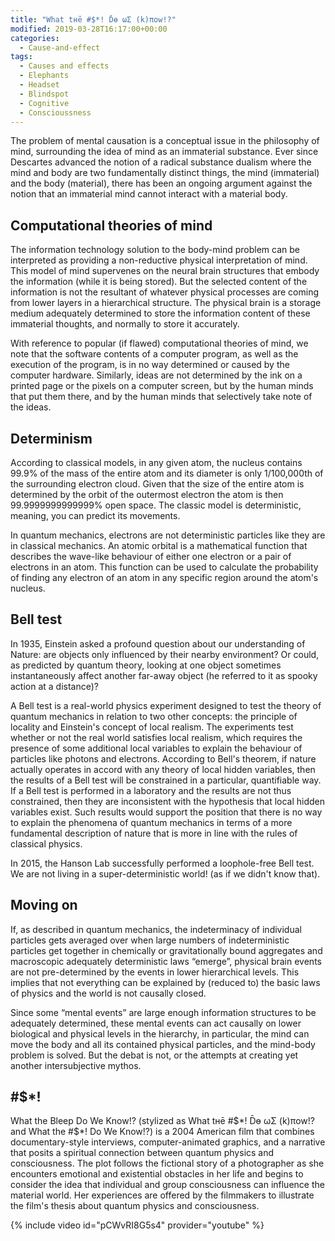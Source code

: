 ```yaml
---
title: "What tнē #$*! D̄ө ωΣ (k)πow!?"
modified: 2019-03-28T16:17:00+00:00
categories:
  - Cause-and-effect
tags:
  - Causes and effects
  - Elephants
  - Headset
  - Blindspot
  - Cognitive
  - Conscioussness
---
```


The problem of mental causation is a conceptual issue in the philosophy of mind, surrounding the idea of mind as an immaterial substance. Ever since Descartes advanced the notion of a radical substance dualism where the mind and body are two fundamentally distinct things, the mind (immaterial) and the body (material), there has been an ongoing argument against the notion that an immaterial mind cannot interact with a material body. 

## Computational theories of mind

The information technology solution to the body-mind problem can be interpreted as providing a non-reductive physical interpretation of mind. This model of mind supervenes on the neural brain structures that embody the information (while it is being stored). But the selected content of the information is not the resultant of whatever physical processes are coming from lower layers in a hierarchical structure. The physical brain is a storage medium adequately determined to store the information content of these immaterial thoughts, and normally to store it accurately.

With reference to popular (if flawed) computational theories of mind, we note that the software contents of a computer program, as well as the execution of the program, is in no way determined or caused by the computer hardware. Similarly, ideas are not determined by the ink on a printed page or the pixels on a computer screen, but by the human minds that put them there, and by the human minds that selectively take note of the ideas. 

## Determinism 

According to classical models, in any given atom, the nucleus contains 99.9% of the mass of the entire atom and its diameter is only 1/100,000th of the surrounding electron cloud. Given that the size of the entire atom is determined by the orbit of the outermost electron the atom is then 99.9999999999999% open space. The classic model is deterministic, meaning, you can predict its movements.

In quantum mechanics, electrons are not deterministic particles like they are in classical mechanics. An atomic orbital is a mathematical function that describes the wave-like behaviour of either one electron or a pair of electrons in an atom. This function can be used to calculate the probability of finding any electron of an atom in any specific region around the atom's nucleus. 

## Bell test

In 1935, Einstein asked a profound question about our understanding of Nature: are objects only influenced by their nearby environment? Or could, as predicted by quantum theory, looking at one object sometimes instantaneously affect another far-away object (he referred to it as spooky action at a distance)?

A Bell test is a real-world physics experiment designed to test the theory of quantum mechanics in relation to two other concepts: the principle of locality and Einstein's concept of local realism. The experiments test whether or not the real world satisfies local realism, which requires the presence of some additional local variables to explain the behaviour of particles like photons and electrons. According to Bell's theorem, if nature actually operates in accord with any theory of local hidden variables, then the results of a Bell test will be constrained in a particular, quantifiable way. If a Bell test is performed in a laboratory and the results are not thus constrained, then they are inconsistent with the hypothesis that local hidden variables exist. Such results would support the position that there is no way to explain the phenomena of quantum mechanics in terms of a more fundamental description of nature that is more in line with the rules of classical physics.

In 2015, the Hanson Lab successfully performed a loophole-free Bell test. We are not living in a super-deterministic world! (as if we didn't know that).

## Moving on

If, as described in quantum mechanics, the indeterminacy of individual particles gets averaged over when large numbers of indeterministic particles get together in chemically or gravitationally bound aggregates and macroscopic adequately deterministic laws “emerge”, physical brain events are not pre-determined by the events in lower hierarchical levels. This implies that not everything can be explained by (reduced to) the basic laws of physics and the world is not causally closed.

Since some “mental events” are large enough information structures to be adequately determined, these mental events can act causally on lower biological and physical levels in the hierarchy, in particular, the mind can move the body and all its contained physical particles, and the mind-body problem is solved. But the debat is not, or the attempts at creating yet another intersubjective mythos.

## #$*!

What the Bleep Do We Know!? (stylized as What tнē #$*! D̄ө ωΣ (k)πow!? and What the #$*! Do We Know!?) is a 2004 American film that combines documentary-style interviews, computer-animated graphics, and a narrative that posits a spiritual connection between quantum physics and consciousness. The plot follows the fictional story of a photographer as she encounters emotional and existential obstacles in her life and begins to consider the idea that individual and group consciousness can influence the material world. Her experiences are offered by the filmmakers to illustrate the film's thesis about quantum physics and consciousness. 

{% include video id="pCWvRI8G5s4" provider="youtube" %}

